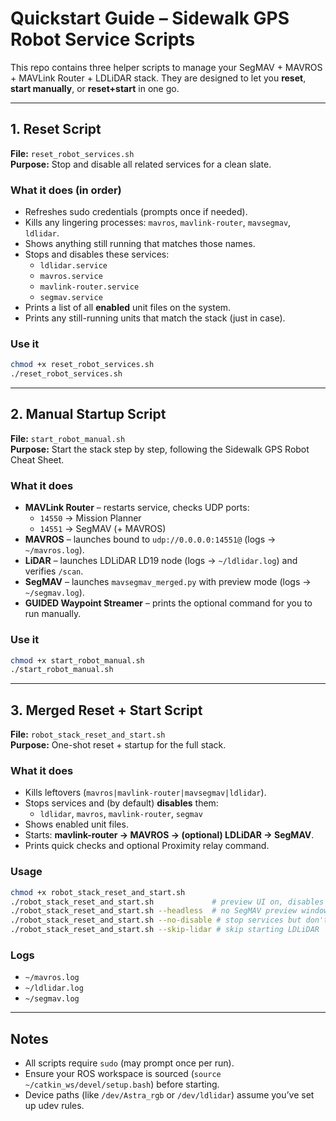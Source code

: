 # Quickstart Guide – Sidewalk GPS Robot Service Scripts

This repo contains three helper scripts to manage your SegMAV + MAVROS + MAVLink Router + LDLiDAR stack.
They are designed to let you **reset**, **start manually**, or **reset+start** in one go.

---

## 1. Reset Script

**File:** `reset_robot_services.sh`  
**Purpose:** Stop and disable all related services for a clean slate.

### What it does (in order)
- Refreshes sudo credentials (prompts once if needed).
- Kills any lingering processes: `mavros`, `mavlink-router`, `mavsegmav`, `ldlidar`.
- Shows anything still running that matches those names.
- Stops and disables these services:
  - `ldlidar.service`
  - `mavros.service`
  - `mavlink-router.service`
  - `segmav.service`
- Prints a list of all **enabled** unit files on the system.
- Prints any still-running units that match the stack (just in case).

### Use it
```bash
chmod +x reset_robot_services.sh
./reset_robot_services.sh
```

---

## 2. Manual Startup Script

**File:** `start_robot_manual.sh`  
**Purpose:** Start the stack step by step, following the Sidewalk GPS Robot Cheat Sheet.

### What it does
- **MAVLink Router** – restarts service, checks UDP ports:
  - `14550` → Mission Planner
  - `14551` → SegMAV (+ MAVROS)
- **MAVROS** – launches bound to `udp://0.0.0.0:14551@` (logs → `~/mavros.log`).
- **LiDAR** – launches LDLiDAR LD19 node (logs → `~/ldlidar.log`) and verifies `/scan`.
- **SegMAV** – launches `mavsegmav_merged.py` with preview mode (logs → `~/segmav.log`).
- **GUIDED Waypoint Streamer** – prints the optional command for you to run manually.

### Use it
```bash
chmod +x start_robot_manual.sh
./start_robot_manual.sh
```

---

## 3. Merged Reset + Start Script

**File:** `robot_stack_reset_and_start.sh`  
**Purpose:** One-shot reset + startup for the full stack.

### What it does
- Kills leftovers (`mavros|mavlink-router|mavsegmav|ldlidar`).
- Stops services and (by default) **disables** them:
  - `ldlidar`, `mavros`, `mavlink-router`, `segmav`
- Shows enabled unit files.
- Starts: **mavlink-router → MAVROS → (optional) LDLiDAR → SegMAV**.
- Prints quick checks and optional Proximity relay command.

### Usage
```bash
chmod +x robot_stack_reset_and_start.sh
./robot_stack_reset_and_start.sh             # preview UI on, disables services, starts LiDAR
./robot_stack_reset_and_start.sh --headless  # no SegMAV preview window
./robot_stack_reset_and_start.sh --no-disable # stop services but don't disable them
./robot_stack_reset_and_start.sh --skip-lidar # skip starting LDLiDAR
```

### Logs
- `~/mavros.log`
- `~/ldlidar.log`
- `~/segmav.log`

---

## Notes
- All scripts require `sudo` (may prompt once per run).
- Ensure your ROS workspace is sourced (`source ~/catkin_ws/devel/setup.bash`) before starting.
- Device paths (like `/dev/Astra_rgb` or `/dev/ldlidar`) assume you’ve set up udev rules.

